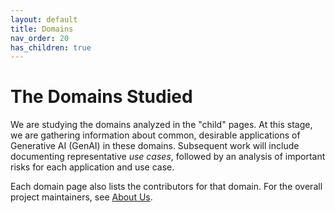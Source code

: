 ```yaml
---
layout: default
title: Domains
nav_order: 20
has_children: true
---
```


# The Domains Studied

We are studying the domains analyzed in the "child" pages. At this stage, we are gathering information about common, desirable applications of Generative AI (GenAI) in these domains. Subsequent work will include documenting representative _use cases_, followed by an analysis of important risks for each application and use case.

Each domain page also lists the contributors for that domain. For the overall project maintainers, see [About Us]({{site.baseurl}}/about).